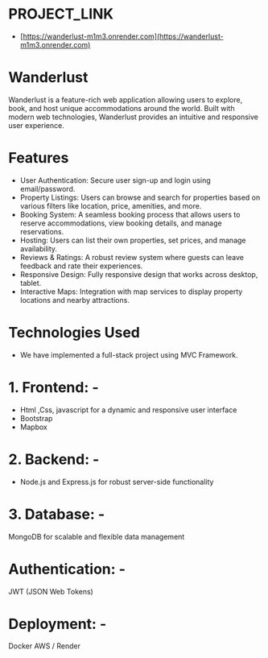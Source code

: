 # PROJECT_LINK
- [https://wanderlust-m1m3.onrender.com](https://wanderlust-m1m3.onrender.com)

# Wanderlust
Wanderlust is a feature-rich web application allowing users to explore, book, and host unique accommodations around the world. Built with modern web technologies, Wanderlust provides an intuitive and responsive user experience.

# Features
- User Authentication: Secure user sign-up and login using email/password.
- Property Listings: Users can browse and search for properties based on various filters like location, price, amenities, and more.
- Booking System: A seamless booking process that allows users to reserve accommodations, view booking details, and manage reservations.
- Hosting: Users can list their own properties, set prices, and manage availability.
- Reviews & Ratings: A robust review system where guests can leave feedback and rate their experiences.
- Responsive Design: Fully responsive design that works across desktop, tablet.
- Interactive Maps: Integration with map services to display property locations and nearby attractions.

# Technologies Used
- We have implemented a full-stack project using MVC Framework.
# 1\. Frontend: - 
- Html ,Css, javascript for a dynamic and responsive user interface
- Bootstrap
- Mapbox 
# 2\. Backend: - 
- Node.js and Express.js for robust server-side functionality
# 3\. Database: - 
MongoDB for scalable and flexible data management
# Authentication: -
JWT (JSON Web Tokens)
# Deployment: -
Docker
AWS / Render



